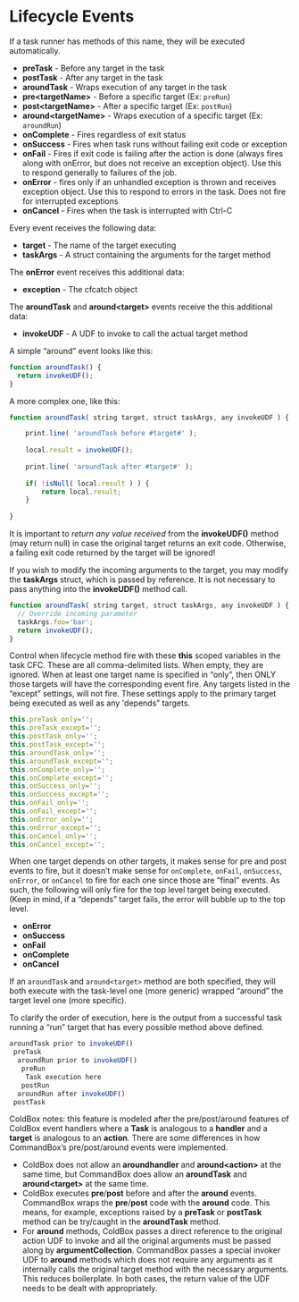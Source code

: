 # Lifecycle Events

If a task runner has methods of this name, they will be executed automatically.

* **preTask** - Before any target in the task
* **postTask** - After any target in the task
* **aroundTask** - Wraps execution of any target in the task
* **pre\<targetName>** - Before a specific target (Ex: `preRun`)
* **post\<targetName>** - After a specific target (Ex: `postRun`)
* **around\<targetName>** - Wraps execution of a specific target (Ex: `aroundRun`)
* **onComplete** - Fires regardless of exit status
* **onSuccess** - Fires when task runs without failing exit code or exception
* **onFail** - Fires if exit code is failing after the action is done (always fires along with onError, but does not receive an exception object). Use this to respond generally to failures of the job.
* **onError** - fires only if an unhandled exception is thrown and receives exception object. Use this to respond to errors in the task. Does not fire for interrupted exceptions
* **onCancel** - Fires when the task is interrupted with Ctrl-C

Every event receives the following data:

* **target** - The name of the target executing
* **taskArgs** - A struct containing the arguments for the target method

The **onError** event receives this additional data:

* **exception** - The cfcatch object

The **aroundTask** and **around\<target>** events receive the this additional data:

* **invokeUDF** - A UDF to invoke to call the actual target method

A simple “around” event looks like this:

```javascript
function aroundTask() {
  return invokeUDF();
}
```

A more complex one, like this:

```javascript
function aroundTask( string target, struct taskArgs, any invokeUDF ) {

	print.line( 'aroundTask before #target#' );
	
	local.result = invokeUDF();
	
	print.line( 'aroundTask after #target#' );
	
	if( !isNull( local.result ) ) {
		return local.result;
	} 
	
}
```

It is important to _return any value received_ from the **invokeUDF()** method (may return null) in case the original target returns an exit code. Otherwise, a failing exit code returned by the target will be ignored!

If you wish to modify the incoming arguments to the target, you may modify the **taskArgs** struct, which is passed by reference. It is not necessary to pass anything into the **invokeUDF()** method call.

```javascript
function aroundTask( string target, struct taskArgs, any invokeUDF ) {
  // Override incoming parameter
  taskArgs.foo='bar';
  return invokeUDF();
}
```

Control when lifecycle method fire with these **this** scoped variables in the task CFC. These are all comma-delimited lists. When empty, they are ignored. When at least one target name is specified in “only”, then ONLY those targets will have the corresponding event fire. Any targets listed in the “except” settings, will not fire. These settings apply to the primary target being executed as well as any 'depends” targets.

```javascript
this.preTask_only='';
this.preTask_except='';
this.postTask_only='';
this.postTask_except='';
this.aroundTask_only='';
this.aroundTask_except='';
this.onComplete_only='';
this.onComplete_except='';
this.onSuccess_only='';
this.onSuccess_except='';
this.onFail_only='';
this.onFail_except='';
this.onError_only='';
this.onError_except='';
this.onCancel_only='';
this.onCancel_except='';
```

When one target depends on other targets, it makes sense for pre and post events to fire, but it doesn’t make sense for `onComplete`, `onFail`, `onSuccess`, `onError`, or `onCancel` to fire for each one since those are “final” events. As such, the following will only fire for the top level target being executed. (Keep in mind, if a “depends” target fails, the error will bubble up to the top level.

* **onError**
* **onSuccess**
* **onFail**
* **onComplete**
* **onCancel**

If an `aroundTask` and `around<target>` method are both specified, they will both execute with the task-level one (more generic) wrapped “around” the target level one (more specific).

To clarify the order of execution, here is the output from a successful task running a “run” target that has every possible method above defined.

```javascript
aroundTask prior to invokeUDF()
 preTask
  aroundRun prior to invokeUDF()
   preRun
    Task execution here
   postRun
  aroundRun after invokeUDF()
 postTask
```

ColdBox notes: this feature is modeled after the pre/post/around features of ColdBox event handlers where a **Task** is analogous to a **handler** and a **target** is analogous to an **action**. There are some differences in how CommandBox’s pre/post/around events were implemented.

* ColdBox does not allow an **aroundhandler** and **around\<action>** at the same time, but CommandBox does allow an **aroundTask** and **around\<target>** at the same time.
* ColdBox executes **pre**/**post** before and after the **around** events. CommandBox wraps the **pre**/**post** code with the **around** code. This means, for example, exceptions raised by a **preTask** or **postTask** method can be try/caught in the **aroundTask** method.
* For **around** methods, ColdBox passes a direct reference to the original action UDF to invoke and all the original arguments must be passed along by **argumentCollection**. CommandBox passes a special invoker UDF to **around** methods which does not require any arguments as it internally calls the original target method with the necessary arguments. This reduces boilerplate. In both cases, the return value of the UDF needs to be dealt with appropriately.

